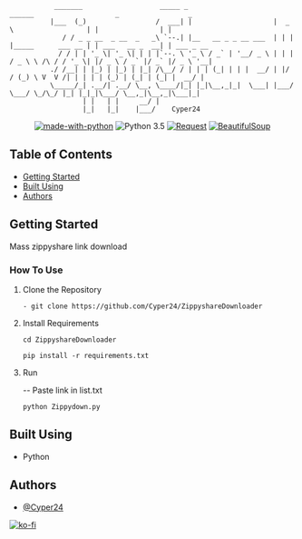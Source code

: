 ```
           _______                   _____ _                     ______                    _                 _           
          |___  (_)                 /  ___| |                    |  _  \                  | |               | |          
             / / _ _ __  _ __  _   _\ `--.| |__   __ _ _ __ ___  | | | |_____      ___ __ | | ___   __ _  __| | ___ _ __ 
            / / | | '_ \| '_ \| | | |`--. \ '_ \ / _` | '__/ _ \ | | | / _ \ \ /\ / / '_ \| |/ _ \ / _` |/ _` |/ _ \ '__|
          ./ /__| | |_) | |_) | |_| /\__/ / | | | (_| | | |  __/ | |/ / (_) \ V  V /| | | | | (_) | (_| | (_| |  __/ |   
          \_____/_| .__/| .__/ \__, \____/|_| |_|\__,_|_|  \___| |___/ \___/ \_/\_/ |_| |_|_|\___/ \__,_|\__,_|\___|_|   
                  | |   | |     __/ |                                                                                    
                  |_|   |_|    |___/    Cyper24                                                                          
```

<div align="center">

[![made-with-python](https://img.shields.io/badge/Made%20with-Python-1f425f.svg)](https://www.python.org/)
![Python 3.5](https://img.shields.io/badge/Python-3.6%2B-blue.svg)
[![Request](https://img.shields.io/badge/Request-white?logo=python&logoColor=black)](https://)
[![BeautifulSoup](https://img.shields.io/badge/BeautifulSoup-white?logo=python&logoColor=black)](https://)
</div>

## Table of Contents
- [Getting Started](#getting_started)
- [Built Using](#built_using)
- [Authors](#authors)

## Getting Started <a name = "getting_started"></a>
Mass zippyshare link download

### How To Use
1. Clone the Repository
   ``` 
   - git clone https://github.com/Cyper24/ZippyshareDownloader
   ```
2. Install Requirements
    ```
    cd ZippyshareDownloader
    ```
    ```
    pip install -r requirements.txt
    ```
3. Run

    -- Paste link in list.txt
    ```
    python Zippydown.py
    ```

## Built Using <a name = "built_using"></a>
- Python


## Authors <a name = "authors"></a>
- [@Cyper24](https://github.com/Cyper24)

[![ko-fi](https://ko-fi.com/img/githubbutton_sm.svg)](https://ko-fi.com/N4N8AG2J3)
